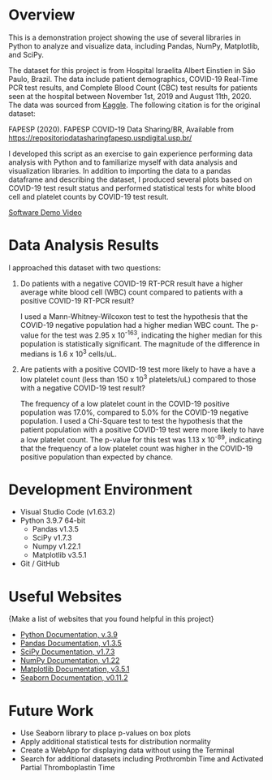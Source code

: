 # Overview

This is a demonstration project showing the use of several libraries in Python to analyze and visualize data, including Pandas, NumPy, Matplotlib, and SciPy.

The dataset for this project is from Hospital Israelita Albert Einstien in São Paulo, Brazil. The data include patient demographics, COVID-19 Real-Time PCR test results, and Complete Blood Count (CBC) test results for patients seen at the hospital between November 1st, 2019 and August 11th, 2020. The data was sourced from [Kaggle](https://www.kaggle.com/rodrigomalossi/covid19-einstein-25-full). The following citation is for the original dataset: 

FAPESP (2020). FAPESP COVID-19 Data Sharing/BR, Available from https://repositoriodatasharingfapesp.uspdigital.usp.br/

I developed this script as an exercise to gain experience performing data analysis with Python and to 
familiarize myself with data analysis and visualization libraries. In addition to importing the data to a pandas dataframe and describing the dataset, I produced several plots based on COVID-19 test result status and performed statistical tests for white blood cell and platelet counts by COVID-19 test result.

[Software Demo Video]()

# Data Analysis Results

I approached this dataset with two questions:

1. Do patients with a negative COVID-19 RT-PCR result have a higher average white blood cell (WBC) count compared to patients with a positive COVID-19 RT-PCR result?

    I used a Mann-Whitney-Wilcoxon test to test the hypothesis that the COVID-19 negative population had a higher median WBC count. The p-value for the test was 2.95 x 10<sup>-163</sup>, indicating the higher median for this population is statistically significant. The magnitude of the difference in medians is 1.6 x 10<sup>3</sup> cells/uL.

2. Are patients with a positive COVID-19 test more likely to have a have a low platelet count (less than 150 x 10<sup>3</sup> platelets/uL) compared to those with a negative COVID-19 test result?

    The frequency of a low platelet count in the COVID-19 positive population was 17.0%, compared to 5.0% for the COVID-19 negative population. I used a Chi-Square test to test the hypothesis that the patient population with a positive COVID-19 test were more likely to have a low platelet count. The p-value for this test was 1.13 x 10<sup>-89</sup>, indicating that the frequency of a low platelet count was higher in the COVID-19 positive population than expected by chance. 


# Development Environment

* Visual Studio Code (v1.63.2)
* Python 3.9.7 64-bit
    * Pandas v1.3.5
    * SciPy v1.7.3
    * Numpy v1.22.1
    * Matplotlib v3.5.1
* Git / GitHub

# Useful Websites

{Make a list of websites that you found helpful in this project}
* [Python Documentation, v.3.9](https://docs.python.org/3.9/)
* [Pandas Documentation, v1.3.5](https://pandas.pydata.org/docs/index.html)
* [SciPy Documentation, v1.7.3](https://docs.scipy.org/doc/scipy/index.html#)
* [NumPy Documentation, v1.22](https://numpy.org/doc/stable/)
* [Matplotlib Documentation, v3.5.1](https://matplotlib.org/stable/index.html)
* [Seaborn Documentation, v0.11.2](https://seaborn.pydata.org/)

# Future Work

* Use Seaborn library to place p-values on box plots
* Apply additional statistical tests for distribution normality
* Create a WebApp for displaying data without using the Terminal
* Search for additional datasets including Prothrombin Time and Activated Partial Thromboplastin Time